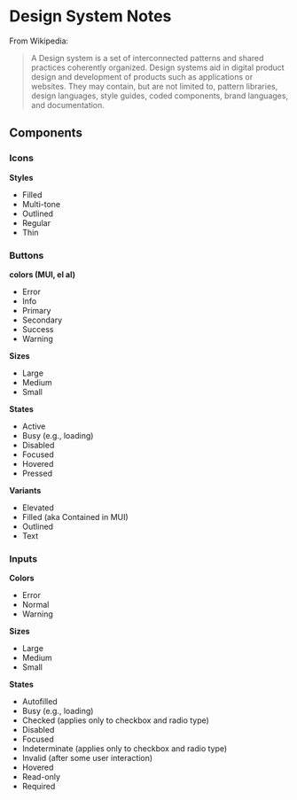 # Design System Notes

From Wikipedia:

> A Design system is a set of interconnected patterns and shared practices coherently organized. Design systems aid in digital product design and development of products such as applications or websites. They may contain, but are not limited to, pattern libraries, design languages, style guides, coded components, brand languages, and documentation.


## Components

### Icons

**Styles**

- Filled
- Multi-tone
- Outlined
- Regular
- Thin

### Buttons

**colors (MUI, el al)**

- Error
- Info
- Primary
- Secondary
- Success
- Warning

**Sizes**

- Large
- Medium
- Small

**States**

- Active
- Busy (e.g., loading)
- Disabled
- Focused
- Hovered
- Pressed

**Variants**

- Elevated
- Filled (aka Contained in MUI)
- Outlined
- Text

### Inputs

**Colors**

- Error
- Normal
- Warning

**Sizes**

- Large
- Medium
- Small

**States**

- Autofilled
- Busy (e.g., loading)
- Checked (applies only to checkbox and radio type)
- Disabled
- Focused
- Indeterminate (applies only to checkbox and radio type)
- Invalid (after some user interaction)
- Hovered
- Read-only
- Required
